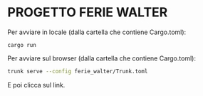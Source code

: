 # PROGETTO FERIE WALTER

Per avviare in locale (dalla cartella che contiene Cargo.toml): 

```shell
cargo run
```

Per avviare sul browser (dalla cartella che contiene Cargo.toml):

```sh
trunk serve --config ferie_walter/Trunk.toml
```

E poi clicca sul link.
   





